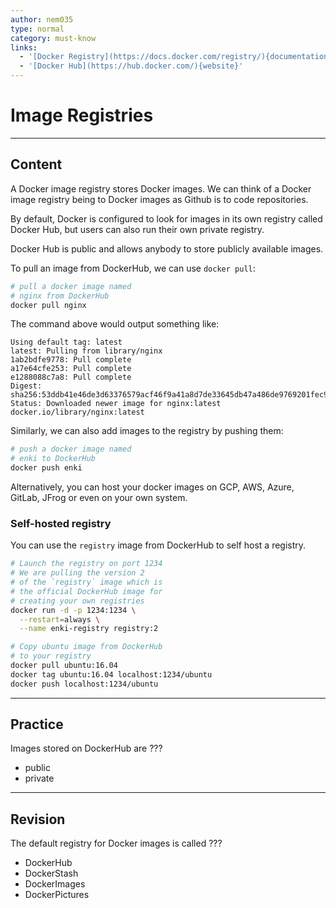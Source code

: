 ```yaml
---
author: nem035
type: normal
category: must-know
links:
  - '[Docker Registry](https://docs.docker.com/registry/){documentation}'
  - '[Docker Hub](https://hub.docker.com/){website}'
---
```


# Image Registries


---

## Content

A Docker image registry stores Docker images. We can think of a Docker image registry being to Docker images as Github is to code repositories.

By default, Docker is configured to look for images in its own registry called Docker Hub, but users can also run their own private registry.

Docker Hub is public and allows anybody to store publicly available images.

To pull an image from DockerHub, we can use `docker pull`:

```bash
# pull a docker image named
# nginx from DockerHub
docker pull nginx
```

The command above would output something like:

```plain-text
Using default tag: latest
latest: Pulling from library/nginx
1ab2bdfe9778: Pull complete
a17e64cfe253: Pull complete
e1288088c7a8: Pull complete
Digest: sha256:53ddb41e46de3d63376579acf46f9a41a8d7de33645db47a486de9769201fec9
Status: Downloaded newer image for nginx:latest
docker.io/library/nginx:latest
```

Similarly, we can also add images to the registry by pushing them:

```bash
# push a docker image named
# enki to DockerHub
docker push enki
```

Alternatively, you can host your docker images on GCP, AWS, Azure, GitLab, JFrog or even on your own system.

### Self-hosted registry

You can use the `registry` image from DockerHub to self host a registry.

```bash
# Launch the registry on port 1234
# We are pulling the version 2
# of the `registry` image which is
# the official DockerHub image for
# creating your own registries
docker run -d -p 1234:1234 \
  --restart=always \
  --name enki-registry registry:2

# Copy ubuntu image from DockerHub
# to your registry
docker pull ubuntu:16.04
docker tag ubuntu:16.04 localhost:1234/ubuntu
docker push localhost:1234/ubuntu
```


---

## Practice

Images stored on DockerHub are ???

- public
- private


---

## Revision

The default registry for Docker images is called ???

- DockerHub
- DockerStash
- DockerImages
- DockerPictures
